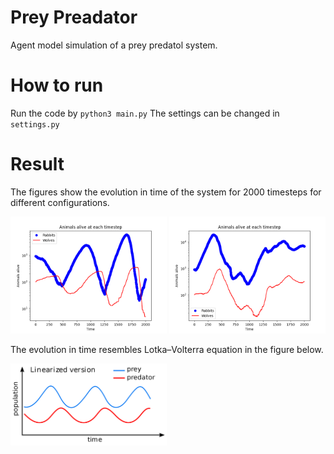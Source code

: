 # Prey Preadator

Agent model simulation of a prey predatol system.

# How to run
Run the code by ```python3 main.py```
The settings can be changed in ```settings.py```

# Result
The figures show the evolution in time of the system for 2000 timesteps for different configurations.


<p float="middle">
  <img src="./images/exa.png" width="250" />
  <img src="./images/exc.png" width="250" />

</p>

The evolution in time resembles Lotka–Volterra equation in the figure below.

<p float="middle">
  <img src="./images/volterra.png" width="250" /> 
</p>


